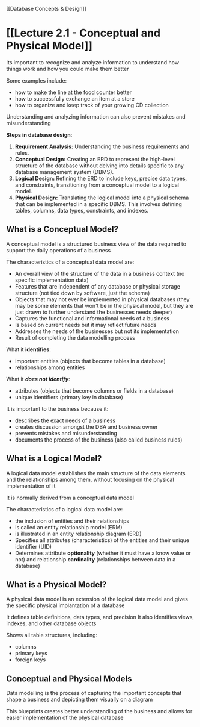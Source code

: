 [[Database Concepts & Design]]

# [[Lecture 2.1 - Conceptual and Physical Model]]

Its important to recognize and analyze information to understand how things work and how you could make them better

Some examples include:
- how to make the line at the food counter better
- how to successfully exchange an item at a store
- how to organize and keep track of your growing CD collection

Understanding and analyzing information can also prevent mistakes and misunderstanding

**Steps in database design**:

1. **Requirement Analysis:** Understanding the business requirements and rules.
2. **Conceptual Design:** Creating an ERD to represent the high-level structure of the database without delving into details specific to any database management system (DBMS).
3. **Logical Design:** Refining the ERD to include keys, precise data types, and constraints, transitioning from a conceptual model to a logical model.
4. **Physical Design:** Translating the logical model into a physical schema that can be implemented in a specific DBMS. This involves defining tables, columns, data types, constraints, and indexes.

## What is a Conceptual Model?

A conceptual model is a structured business view of the data required to support the daily operations of a business

The characteristics of a conceptual data model are:
- An overall view of the structure of the data in a business context (no specific implementation data)
- Features that are independent of any database or physical storage structure (not tied down by software, just the schema)
- Objects that may not ever be implemented in physical databases (they may be some elements that won't be in the physical model, but they are just drawn to further understand the businesses needs deeper)
- Captures the functional and informational needs of a business
- Is based on current needs but it may reflect future needs
- Addresses the needs of the businesses but not its implementation
- Result of completing the data modelling process

What it **identifies**:
- important entities (objects that become tables in a database)
- relationships among entities

What it ***does not identify***:
- attributes (objects that become columns or fields in a database)
- unique identifiers (primary key in database)

It is important to the business because it:
- describes the exact needs of a business
- creates discussion amongst the DBA and business owner
- prevents mistakes and misunderstanding
- documents the process of the business (also called business rules)

## What is a Logical Model?

A logical data model establishes the main structure of the data elements and the relationships among them, without focusing on the physical implementation of it

It is normally derived from a conceptual data model 

The characteristics of a logical data model are:
- the inclusion of entities and their relationships
- is called an entity relationship model (ERM)
- is illustrated in an entity relationship diagram (ERD)
- Specifies all attributes (characteristics) of the entities and their unique identifier (UID)
- Determines attribute **optionality** (whether it must have a know value or not) and relationship **cardinality** (relationships between data in a database)

## What is a Physical Model?

A physical data model is an extension of the logical data model and gives the specific physical implantation of a database

It defines table definitions, data types, and precision
It also identifies views, indexes, and other database objects

Shows all table structures, including:
- columns
- primary keys
- foreign keys

## Conceptual and Physical Models

Data modelling is the process of capturing the important concepts that shape a business and depicting them visually on a diagram

This blueprints creates better understanding of the business and allows for easier implementation of the physical database
